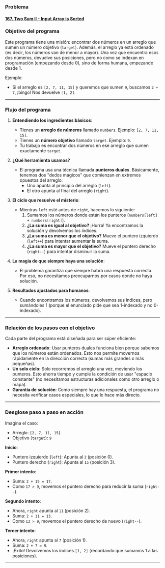 ### **Problema**

#### [167. Two Sum II - Input Array is Sorted](https://leetcode.com/problems/two-sum-ii-input-array-is-sorted/description/?envType=study-plan-v2&envId=top-interview-150)

### **Objetivo del programa**

Este programa tiene una misión: encontrar dos números en un arreglo que sumen un número objetivo (`target`). Además, el arreglo ya está ordenado (es decir, los números van de menor a mayor). Una vez que encuentra esos dos números, devuelve sus posiciones, pero no como se indexan en programación (empezando desde 0), sino de forma humana, empezando desde 1.

Ejemplo:

- Si el arreglo es `[2, 7, 11, 15]` y queremos que sumen `9`, buscamos `2 + 7`, ¡bingo! Nos devuelve `[1, 2]`.

---

### **Flujo del programa**

1. **Entendiendo los ingredientes básicos**:

   - Tienes un **arreglo de números** llamado `numbers`. Ejemplo: `[2, 7, 11, 15]`.
   - Tienes un **número objetivo** llamado `target`. Ejemplo: `9`.
   - Tu trabajo es encontrar dos números en ese arreglo que sumen exactamente `target`.

2. **¿Qué herramienta usamos?**

   - El programa usa una técnica llamada **punteros duales**. Básicamente, tenemos dos "dedos mágicos" que comienzan en extremos opuestos del arreglo:
     - Uno apunta al principio del arreglo (`left`).
     - El otro apunta al final del arreglo (`right`).

3. **El ciclo que resuelve el misterio**:

   - Mientras `left` esté antes de `right`, hacemos lo siguiente:
     1. Sumamos los números donde están los punteros (`numbers[left] + numbers[right]`).
     2. **¿La suma es igual al objetivo?** ¡Hurra! Ya encontramos la solución y devolvemos los índices.
     3. **¿La suma es menor que el objetivo?** Mueve el puntero izquierdo (`left++`) para intentar aumentar la suma.
     4. **¿La suma es mayor que el objetivo?** Mueve el puntero derecho (`right--`) para intentar disminuir la suma.

4. **La magia de que siempre haya una solución**:

   - El problema garantiza que siempre habrá una respuesta correcta. Por eso, no necesitamos preocuparnos por casos donde no haya solución.

5. **Resultados ajustados para humanos**:
   - Cuando encontramos los números, devolvemos sus índices, pero sumándoles 1 (porque el enunciado pide que sea 1-indexado y no 0-indexado).

---

### **Relación de los pasos con el objetivo**

Cada parte del programa está diseñada para ser súper eficiente:

- **Arreglo ordenado**: Usar punteros duales funciona bien porque sabemos que los números están ordenados. Esto nos permite movernos rápidamente en la dirección correcta (sumas más grandes o más pequeñas).
- **Un solo ciclo**: Solo recorremos el arreglo una vez, moviendo los punteros. Esto ahorra tiempo y cumple la condición de usar "espacio constante" (no necesitamos estructuras adicionales como otro arreglo o mapa).
- **Garantía de solución**: Como siempre hay una respuesta, el programa no necesita verificar casos especiales, lo que lo hace más directo.

---

### **Desglose paso a paso en acción**

Imagina el caso:

- Arreglo: `[2, 7, 11, 15]`
- Objetivo (`target`): `9`

**Inicio**:

- Puntero izquierdo (`left`): Apunta al `2` (posición 0).
- Puntero derecho (`right`): Apunta al `15` (posición 3).

**Primer intento**:

- Suma: `2 + 15 = 17`.
- Como `17 > 9`, movemos el puntero derecho para reducir la suma (`right--`).

**Segundo intento**:

- Ahora, `right` apunta al `11` (posición 2).
- Suma: `2 + 11 = 13`.
- Como `13 > 9`, movemos el puntero derecho de nuevo (`right--`).

**Tercer intento**:

- Ahora, `right` apunta al `7` (posición 1).
- Suma: `2 + 7 = 9`.
- ¡Éxito! Devolvemos los índices `[1, 2]` (recordando que sumamos 1 a las posiciones).

---
